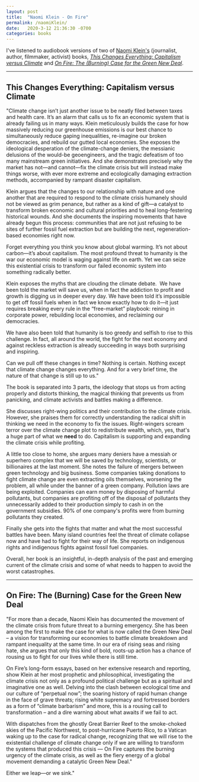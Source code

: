```yaml
---
layout: post
title:  "Naomi Klein - On Fire"
permalink: /naomiKlein/
date:   2020-3-12 21:36:30 -0700
categories: books
---
```


I've listened to audiobook versions of two of [Naomi Klein's](https://naomiklein.org/) (journalist, author, filmmaker, activist) books, [_This Changes Everything: Capitalism versus Climate_](https://naomiklein.org/this-changes-everything/) and [_On Fire: The (Burning) Case for the Green New Deal_](https://naomiklein.org/on-fire/).

---
## This Changes Everything: Capitalism versus Climate

"Climate change isn’t just another issue to be neatly filed between taxes and health care. It’s an alarm that calls us to fix an economic system that is already failing us in many ways. Klein meticulously builds the case for how massively reducing our greenhouse emissions is our best chance to simultaneously reduce gaping inequalities, re-imagine our broken democracies, and rebuild our gutted local economies. She exposes the ideological desperation of the climate-change deniers, the messianic delusions of the would-be geoengineers, and the tragic defeatism of too many mainstream green initiatives. And she demonstrates precisely why the market has not—and cannot—fix the climate crisis but will instead make things worse, with ever more extreme and ecologically damaging extraction methods, accompanied by rampant disaster capitalism.

Klein argues that the changes to our relationship with nature and one another that are required to respond to the climate crisis humanely should not be viewed as grim penance, but rather as a kind of gift—a catalyst to transform broken economic and cultural priorities and to heal long-festering historical wounds. And she documents the inspiring movements that have already begun this process: communities that are not just refusing to be sites of further fossil fuel extraction but are building the next, regeneration-based economies right now.

Forget everything you think you know about global warming. It’s not about carbon—it’s about capitalism. The most profound threat to humanity is the war our economic model is waging against life on earth. Yet we can seize this existential crisis to transform our failed economic system into something radically better.

Klein exposes the myths that are clouding the climate debate.  We have been told the market will save us, when in fact the addiction to profit and growth is digging us in deeper every day. We have been told it’s impossible to get off fossil fuels when in fact we know exactly how to do it—it just requires breaking every rule in the “free-market” playbook: reining in corporate power, rebuilding local economies, and reclaiming our democracies.

We have also been told that humanity is too greedy and selfish to rise to this challenge. In fact, all around the world, the fight for the next economy and against reckless extraction is already succeeding in ways both surprising and inspiring.

Can we pull off these changes in time? Nothing is certain. Nothing except that climate change changes everything. And for a very brief time, the nature of that change is still up to us."

The book is separated into 3 parts, the ideology that stops us from acting properly and distorts thinking, the magical thinking that prevents us from panicking, and climate activists and battles making a difference.

She discusses right-wing politics and their contribution to the climate crisis. However, she praises them for correctly understanding the radical shift in thinking we need in the economy to fix the issues. Right-wingers scream terror over the climate change plot to redistribute wealth, which, yes, that's a huge part of what we **need** to do. Capitalism is supporting and expanding the climate crisis while profiting.

A little too close to home, she argues many deniers have a messiah or superhero complex that we will be saved by technology, scientists, or billionaires at the last moment. She notes the failure of mergers between green technology and big business. Some companies taking donations to fight climate change are even extracting oils themselves, worsening the problem, all while under the banner of a green company. Pollution laws are being exploited. Companies can earn money by disposing of harmful pollutants, but companies are profiting off of the disposal of pollutants they unnecessarily added to their production simply to cash in on the government subsidies. 90% of one company's profits were from burning pollutants they created.

Finally she gets into the fights that matter and what the most successful battles have been. Many island countries feel the threat of climate collapse now and have had to fight for their way of life. She reports on indigenous rights and indigenous fights against fossil fuel companies.

Overall, her book is an insightful, in-depth analysis of the past and emerging current of the climate crisis and some of what needs to happen to avoid the worst catastrophes. 

---

## On Fire: The (Burning) Case for the Green New Deal

"For more than a decade, Naomi Klein has documented the movement of the climate crisis from future threat to a burning emergency.  She has been among the first to make the case for what is now called the Green New Deal – a vision for transforming our economies to battle climate breakdown and rampant inequality at the same time. In our era of rising seas and rising hate, she argues that only this kind of bold, roots-up action has a chance of rousing us to fight for our lives while there is still time.

On Fire’s long-form essays, based on her extensive research and reporting, show Klein at her most prophetic and philosophical, investigating the climate crisis not only as a profound political challenge but as a spiritual and imaginative one as well. Delving into the clash between ecological time and our culture of “perpetual now”; the soaring history of rapid human change in the face of grave threats; rising white supremacy and fortressed borders as a form of “climate barbarism” and more, this is a rousing call to transformation – and a dire warning about what awaits if we fail to act.

With dispatches from the ghostly Great Barrier Reef to the smoke-choked skies of the Pacific Northwest, to post-hurricane Puerto Rico, to a Vatican waking up to the case for radical change, recognizing that we will rise to the existential challenge of climate change only if we are willing to transform the systems that produced this crisis — On Fire captures the burning urgency of the climate crisis, as well as the fiery energy of a global movement demanding a catalytic Green New Deal."



Either we leap—or we sink."
